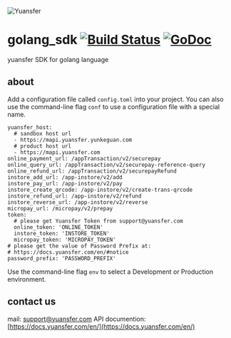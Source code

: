 ![Yuansfer](http://oss.yuansfer.com/log_20190410.png?x-oss-process=image/resize,l_300)

# golang_sdk [![Build Status](https://travis-ci.org/yuansfer/golang_sdk.svg?branch=master)](https://travis-ci.org/yuansfer/golang_sdk) [![GoDoc](https://godoc.org/github.com/yuansfer/golang_sdk?status.svg)](https://godoc.org/github.com/yuansfer/golang_sdk)
yuansfer SDK for golang language

## about
Add a configuration file called `config.toml` into your project. You can also use the command-line flag `conf` to use a configuration file with a special name.
```
yuansfer_host:
  # sandbox host url
  - https://mapi.yuansfer.yunkeguan.com
  # product host url
  - https://mapi.yuansfer.com
online_payment_url: /appTransaction/v2/securepay
online_query_url: /appTransaction/v2/securepay-reference-query
online_refund_url: /appTransaction/v2/securepayRefund
instore_add_url: /app-instore/v2/add
instore_pay_url: /app-instore/v2/pay
instore_create_qrcode: /app-instore/v2/create-trans-qrcode
instore_refund_url: /app-instore/v2/refund
instore_reverse_url: /app-instore/v2/reverse
micropay_url: /micropay/v2/prepay
token:
  # please get Yuansfer Token from support@yuansfer.com
  online_token: 'ONLINE_TOKEN'
  instore_token: 'INSTORE_TOKEN'
  micropay_token: 'MICROPAY_TOKEN'
# please get the value of Password Prefix at:
# https://docs.yuansfer.com/en/#notice
password_prefix: 'PASSWORD_PREFIX'
```

Use the command-line flag `env` to select a Development or Production environment.

## contact us
mail: support@yuansfer.com
API documention: [https://docs.yuansfer.com/en/](https://docs.yuansfer.com/en/)
